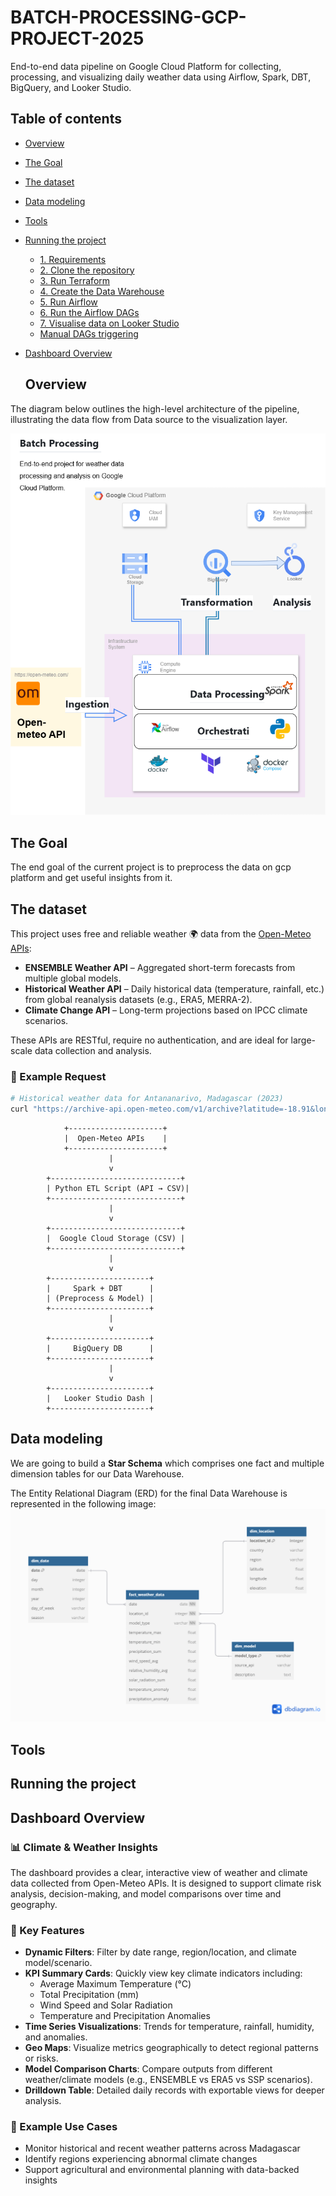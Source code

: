 # BATCH-PROCESSING-GCP-PROJECT-2025
End-to-end data pipeline on Google Cloud Platform for collecting, processing, and visualizing daily weather data using Airflow, Spark, DBT, BigQuery, and Looker Studio.
## Table of contents
- [Overview](#overview)
- [The Goal](#the-goal)
- [The dataset](#the-dataset)
- [Data modeling](#data-modeling)
- [Tools](#tools)
- [Running the project](#running-the-project)
  * [1. Requirements](#1-requirements)
  * [2. Clone the repository](#2-clone-the-repository)
  * [3. Run Terraform](#3-run-terraform)
  * [4. Create the Data Warehouse](#4-create-the-data-warehouse)
  * [5. Run Airflow](#5-run-airflow)
  * [6. Run the Airflow DAGs](#6-run-the-airflow-dags)
  * [7. Visualise data on Looker Studio](#7-visualise-data-on-metabase)
  * [Manual DAGs triggering](#manual-dags-triggering)
- [Dashboard Overview](#dashboard-overview)

  ## Overview
The diagram below outlines the high-level architecture of the pipeline, illustrating the data flow from Data source to the visualization layer.

![The ELT](/images/infra_gcp.png "edited from draw.io")

  ## The Goal
  The end goal of the current project is to preprocess the data on gcp platform and get useful insights from it.

  ## The dataset
This project uses free and reliable weather 🌍 data from the [Open-Meteo APIs](https://open-meteo.com/):

- **ENSEMBLE Weather API** – Aggregated short-term forecasts from multiple global models.
- **Historical Weather API** – Daily historical data (temperature, rainfall, etc.) from global reanalysis datasets (e.g., ERA5, MERRA-2).
- **Climate Change API** – Long-term projections based on IPCC climate scenarios.

These APIs are RESTful, require no authentication, and are ideal for large-scale data collection and analysis.

### 🔗 Example Request

```bash
# Historical weather data for Antananarivo, Madagascar (2023)
curl "https://archive-api.open-meteo.com/v1/archive?latitude=-18.91&longitude=47.54&start_date=2023-01-01&end_date=2023-12-31&daily=temperature_2m_max,precipitation_sum&timezone=Africa/Nairobi"
```
```
            +---------------------+
            |  Open-Meteo APIs    |
            +---------------------+
                      |
                      v
        +-----------------------------+
        | Python ETL Script (API → CSV)|
        +-----------------------------+
                      |
                      v
        +-----------------------------+
        |  Google Cloud Storage (CSV) |
        +-----------------------------+
                      |
                      v
        +----------------------+
        |     Spark + DBT      |
        | (Preprocess & Model) |
        +----------------------+
                      |
                      v
        +----------------------+
        |     BigQuery DB      |
        +----------------------+
                      |
                      v
        +----------------------+
        |   Looker Studio Dash |
        +----------------------+
```
  ## Data modeling
 We are going to build a **Star Schema** which comprises one fact and multiple dimension tables for our Data Warehouse.

The Entity Relational Diagram (ERD) for the final Data Warehouse is represented in the following image:
 ![The ERD](/images/Data_model.png "ERD edited from dbdiagram.io")
  ## Tools
  ## Running the project
  ## Dashboard Overview
### 📊 Climate & Weather Insights

The dashboard provides a clear, interactive view of weather and climate data collected from Open-Meteo APIs. It is designed to support climate risk analysis, decision-making, and model comparisons over time and geography.

### 🎯 Key Features

- **Dynamic Filters**: Filter by date range, region/location, and climate model/scenario.
- **KPI Summary Cards**: Quickly view key climate indicators including:
  - Average Maximum Temperature (°C)
  - Total Precipitation (mm)
  - Wind Speed and Solar Radiation
  - Temperature and Precipitation Anomalies
- **Time Series Visualizations**: Trends for temperature, rainfall, humidity, and anomalies.
- **Geo Maps**: Visualize metrics geographically to detect regional patterns or risks.
- **Model Comparison Charts**: Compare outputs from different weather/climate models (e.g., ENSEMBLE vs ERA5 vs SSP scenarios).
- **Drilldown Table**: Detailed daily records with exportable views for deeper analysis.

### 📌 Example Use Cases

- Monitor historical and recent weather patterns across Madagascar
- Identify regions experiencing abnormal climate changes
- Support agricultural and environmental planning with data-backed insights

